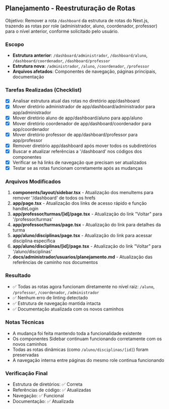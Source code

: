 ## Planejamento - Reestruturação de Rotas

Objetivo: Remover a rota `/dashboard` da estrutura de rotas do Next.js, trazendo as rotas por role (administrador, aluno, coordenador, professor) para o nível anterior, conforme solicitado pelo usuário.

### Escopo
- **Estrutura anterior**: `/dashboard/administrador`, `/dashboard/aluno`, `/dashboard/coordenador`, `/dashboard/professor`
- **Estrutura nova**: `/administrador`, `/aluno`, `/coordenador`, `/professor`
- **Arquivos afetados**: Componentes de navegação, páginas principais, documentação

### Tarefas Realizadas (Checklist)
- [x] Analisar estrutura atual das rotas no diretório app/dashboard
- [x] Mover diretório administrador de app/dashboard/administrador para app/administrador
- [x] Mover diretório aluno de app/dashboard/aluno para app/aluno
- [x] Mover diretório coordenador de app/dashboard/coordenador para app/coordenador
- [x] Mover diretório professor de app/dashboard/professor para app/professor
- [x] Remover diretório app/dashboard após mover todos os subdiretórios
- [x] Buscar e atualizar referências a '/dashboard' nos códigos dos componentes
- [x] Verificar se há links de navegação que precisam ser atualizados
- [x] Testar se as rotas funcionam corretamente após as mudanças

### Arquivos Modificados
1. **components/layout/sidebar.tsx** - Atualização dos menuItems para remover '/dashboard' de todos os hrefs
2. **app/page.tsx** - Atualização dos links de acesso rápido e função handleLogin
3. **app/professor/turmas/[id]/page.tsx** - Atualização do link "Voltar" para '/professor/turmas'
4. **app/professor/turmas/page.tsx** - Atualização do link para detalhes da turma
5. **app/aluno/disciplinas/page.tsx** - Atualização do link para acessar disciplina específica
6. **app/aluno/disciplinas/[id]/page.tsx** - Atualização do link "Voltar" para '/aluno/disciplinas'
7. **docs/administrador/usuarios/planejamento.md** - Atualização das referências de caminho nos documentos

### Resultado
- ✅ Todas as rotas agora funcionam diretamente no nível raiz: `/aluno`, `/professor`, `/coordenador`, `/administrador`
- ✅ Nenhum erro de linting detectado
- ✅ Estrutura de navegação mantida intacta
- ✅ Documentação atualizada com os novos caminhos

### Notas Técnicas
- A mudança foi feita mantendo toda a funcionalidade existente
- Os componentes Sidebar continuam funcionando corretamente com os novos caminhos
- Todas as rotas dinâmicas (como `/aluno/disciplinas/[id]`) foram preservadas
- A navegação interna entre páginas do mesmo role continua funcionando

### Verificação Final
- Estrutura de diretórios: ✅ Correta
- Referências de código: ✅ Atualizadas
- Navegação: ✅ Funcional
- Documentação: ✅ Atualizada
